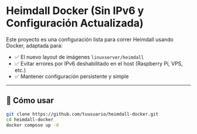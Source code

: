 # Heimdall Docker (Sin IPv6 y Configuración Actualizada)

Este proyecto es una configuración lista para correr Heimdall usando Docker, adaptada para:

- ✅ El nuevo layout de imágenes `linuxserver/heimdall`
- ✅ Evitar errores por IPv6 deshabilitado en el host (Raspberry Pi, VPS, etc.)
- ✅ Mantener configuración persistente y simple

---

## 🚀 Cómo usar

```bash
git clone https://github.com/tuusuario/heimdall-docker.git
cd heimdall-docker
docker compose up -d


